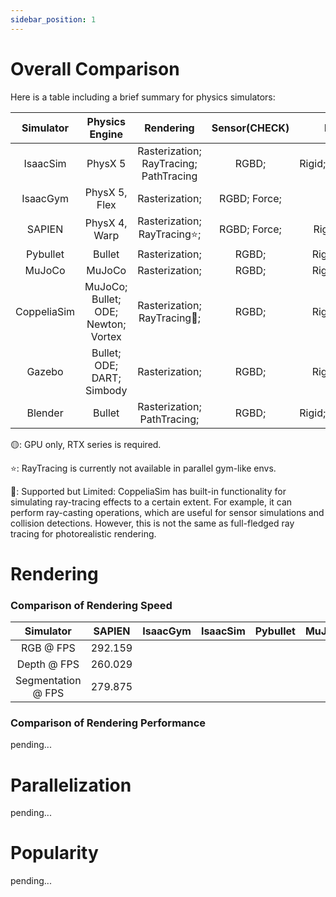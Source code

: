 ```yaml
---
sidebar_position: 1
---
```


# Overall Comparison

Here is a table including a brief summary for physics simulators:

|Simulator|Physics Engine|Rendering                                          |Sensor(CHECK) |Dynamics  |Parallelization    |Vectorization|OpenSource|
|:-------:|:-----------:|:--------------------------------------------------:|:------------:|:--------:|:-----------------:|:-----------:|:--------:|
|IsaacSim |PhysX 5      |Rasterization; RayTracing; PathTracing              | RGBD;        |Rigid;Soft;Cloth;Fluid| ✔ |GPU🟡                   | ✘ |
|IsaacGym |PhysX 5, Flex|Rasterization;                                      | RGBD; Force; |Rigid                 | ✔ |CPU;GPU                 | ✘ |
| SAPIEN  |PhysX 4, Warp|Rasterization; RayTracing⭐️;                        | RGBD; Force; |Rigid;Soft;Fluid      | ✔ |CPU;                    | ✔ |
| Pybullet|Bullet       |Rasterization;                                      | RGBD;        |Rigid;Soft;Cloth      | ✘ |CPU;                    | ✔ |
| MuJoCo  |MuJoCo       |Rasterization;                                      | RGBD;        |Rigid;Soft;Cloth      | ✘ |CPU;                    | ✔ |
|CoppeliaSim|MuJoCo; Bullet; ODE; Newton; Vortex|Rasterization; RayTracing🔶;| RGBD;        |Rigid;Soft;Cloth      | ✘ |CPU;                    | ✔ |
|Gazebo   |Bullet; ODE; DART; Simbody|Rasterization;                         | RGBD;        |Rigid;Soft;Cloth      | ✘ |CPU;                    | ✔ |
|Blender  |Bullet       |Rasterization; PathTracing;                         | RGBD;        |Rigid;Soft;Cloth;Fluid| ✘ |CPU;                    | ✔ |

🟡: GPU only, RTX series is required.

⭐️: RayTracing is currently not available in parallel gym-like envs.

🔶: Supported but Limited: CoppeliaSim has built-in functionality for simulating ray-tracing effects to a certain extent. For example, it can perform ray-casting operations, which are useful for sensor simulations and collision detections. However, this is not the same as full-fledged ray tracing for photorealistic rendering.


# Rendering
### Comparison of Rendering Speed
|Simulator|SAPIEN|IsaacGym|IsaacSim|Pybullet|MuJoCo|CoppeliaSim|Gazebo|Blender|
|:-------:|:----:|:-----:|:------:|:------:|:----:|:---------:|:----:|:-----:|
|RGB @ FPS            | 292.159 | |  |  |  |  |  |  |
|Depth @ FPS          | 260.029 |  |  |  |  |  |  |  |
|Segmentation @ FPS   | 279.875 |  |  |  |  |  |  |  |
### Comparison of Rendering Performance
pending...
# Parallelization
pending...
# Popularity
pending...